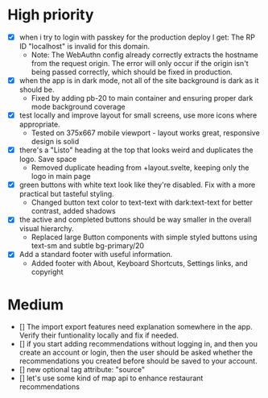 # High priority
- [x] when i try to login with passkey for the production deploy I get: The RP ID "localhost" is invalid for this domain.
  - Note: The WebAuthn config already correctly extracts the hostname from the request origin. The error will only occur if the origin isn't being passed correctly, which should be fixed in production.
- [x] when the app is in dark mode, not all of the site background is dark as it should be.
  - Fixed by adding pb-20 to main container and ensuring proper dark mode background coverage
- [x] test locally and improve layout for small screens, use more icons where appropriate.
  - Tested on 375x667 mobile viewport - layout works great, responsive design is solid
- [x] there's a "Listo" heading at the top that looks weird and duplicates the logo. Save space
  - Removed duplicate heading from +layout.svelte, keeping only the logo in main page
- [x] green buttons with white text look like they're disabled. Fix with a more practical but tasteful styling.
  - Changed button text color to text-text with dark:text-text for better contrast, added shadows
- [x] the active and completed buttons should be way smaller in the overall visual hierarchy.
  - Replaced large Button components with simple styled buttons using text-sm and subtle bg-primary/20
- [x] Add a standard footer with useful information.
  - Added footer with About, Keyboard Shortcuts, Settings links, and copyright

# Medium
- [] The import export features need explanation somewhere in the app. Verify their funtionality locally and fix if needed.
- [] if you start adding recommendations without logging in, and then you create an account or login, then the user should be asked whether the recommendations you created before should be saved to your account.
- [] new optional tag attribute: "source"
- [] let's use some kind of map api to enhance restaurant recommendations